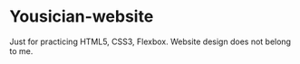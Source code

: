 # Yousician-website

Just for practicing HTML5, CSS3, Flexbox.
Website design does not belong to me.

